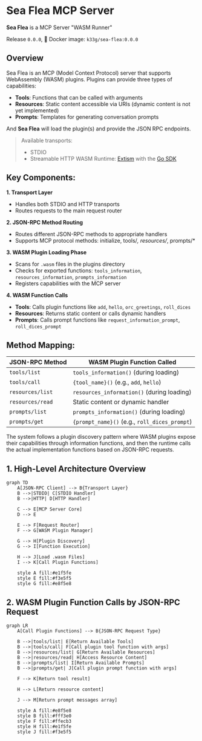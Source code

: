 # Sea Flea MCP Server

**Sea Flea** is a MCP Server "WASM Runner"

Release `0.0.0`, 🐳 Docker image: `k33g/sea-flea:0.0.0`

## Overview

Sea Flea is an MCP (Model Context Protocol) server that supports WebAssembly (WASM) plugins. Plugins can provide three types of capabilities:

- **Tools**: Functions that can be called with arguments
- **Resources**: Static content accessible via URIs  (dynamic content is not yet implemented)
- **Prompts**: Templates for generating conversation prompts

And **Sea Flea** will load the plugin(s) and provide the JSON RPC endpoints.

> Available transports:
> - STDIO
> - Streamable HTTP
> WASM Runtime: [Extism](https://extism.org/) with the [Go SDK](https://github.com/extism/go-sdk) 

## Key Components:

**1. Transport Layer**
- Handles both STDIO and HTTP transports
- Routes requests to the main request router

**2. JSON-RPC Method Routing**
- Routes different JSON-RPC methods to appropriate handlers
- Supports MCP protocol methods: initialize, tools/*, resources/*, prompts/*

**3. WASM Plugin Loading Phase**
- Scans for `.wasm` files in the plugins directory
- Checks for exported functions: `tools_information`, `resources_information`, `prompts_information`
- Registers capabilities with the MCP server

**4. WASM Function Calls**
- **Tools**: Calls plugin functions like `add`, `hello`, `orc_greetings`, `roll_dices`
- **Resources**: Returns static content or calls dynamic handlers
- **Prompts**: Calls prompt functions like `request_information_prompt`, `roll_dices_prompt`

## Method Mapping:

| JSON-RPC Method | WASM Plugin Function Called |
|----------------|----------------------------|
| `tools/list` | `tools_information()` (during loading) |
| `tools/call` | `{tool_name}()` (e.g., `add`, `hello`) |
| `resources/list` | `resources_information()` (during loading) |
| `resources/read` | Static content or dynamic handler |
| `prompts/list` | `prompts_information()` (during loading) |
| `prompts/get` | `{prompt_name}()` (e.g., `roll_dices_prompt`) |

The system follows a plugin discovery pattern where WASM plugins expose their capabilities through information functions, and then the runtime calls the actual implementation functions based on JSON-RPC requests.

## 1. High-Level Architecture Overview

```mermaid
graph TD
    A[JSON-RPC Client] --> B{Transport Layer}
    B -->|STDIO| C[STDIO Handler]
    B -->|HTTP| D[HTTP Handler]
    
    C --> E[MCP Server Core]
    D --> E
    
    E --> F[Request Router]
    F --> G[WASM Plugin Manager]
    
    G --> H[Plugin Discovery]
    G --> I[Function Execution]
    
    H --> J[Load .wasm Files]
    I --> K[Call Plugin Functions]
    
    style A fill:#e1f5fe
    style E fill:#f3e5f5
    style G fill:#e8f5e8
```

## 2. WASM Plugin Function Calls by JSON-RPC Request

```mermaid
graph LR
    A[Call Plugin Functions] --> B{JSON-RPC Request Type}
    
    B -->|tools/list| E[Return Available Tools]
    B -->|tools/call| F[Call plugin tool function with args]
    B -->|resources/list| G[Return Available Resources]
    B -->|resources/read| H[Access Resource Content]
    B -->|prompts/list| I[Return Available Prompts]
    B -->|prompts/get| J[Call plugin prompt function with args]
    
    F --> K[Return tool result]

    H --> L[Return resource content]

    J --> M[Return prompt messages array]
    
    style A fill:#e8f5e8
    style B fill:#fff3e0
    style F fill:#ffecb3
    style H fill:#e1f5fe
    style J fill:#f3e5f5
```